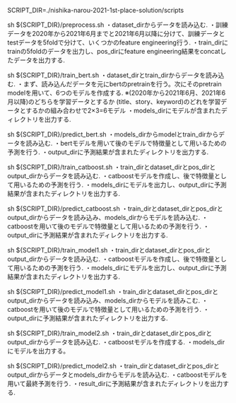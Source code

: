 SCRIPT_DIR=./nishika-narou-2021-1st-place-solution/scripts

sh ${SCRIPT_DIR}/preprocess.sh
・dataset_dirからデータを読み込む.
・訓練データを2020年から2021年6月までと2021年6月以降に分けて、訓練データとtestデータを5foldで分けて、いくつかのfeature engineering行う.
・train_dirにtrainの5foldのデータを出力し、pos_dirにfeature engineering結果をconcatしたデータを出力する.

sh ${SCRIPT_DIR}/train_bert.sh
・dataset_dirとtrain_dirからデータを読み込む.
・まず、読み込んだデータを元にbertのpretrainを行う。次にそのpretrain modelを用いて、6つのモデルを作成する.
※(2020年から2021年6月、2021年6月以降)のどちらを学習データとするか
(title、story、keyword)のどれを学習データとするかの組み合わせで2×3=6モデル
・models_dirにモデルが含まれたディレクトリを出力する.

sh ${SCRIPT_DIR}/predict_bert.sh
・models_dirからmodelとtrain_dirからデータを読み込む.
・bertモデルを用いて後のモデルで特徴量として用いるための予測を行う.
・output_dirに予測結果が含まれたディレクトリを出力する.

sh ${SCRIPT_DIR}/train_catboost.sh
・train_dirとdataset_dirとpos_dirとoutput_dirからデータを読み込む.
・catboostモデルを作成し、後で特徴量として用いるための予測を行う.
・models_dirにモデルを出力し、output_dirに予測結果が含まれたディレクトリを出力する.

sh ${SCRIPT_DIR}/predict_catboost.sh
・train_dirとdataset_dirとpos_dirとoutput_dirからデータを読み込み、models_dirからモデルを読み込む.
・catboostを用いて後のモデルで特徴量として用いるための予測を行う.
・output_dirに予測結果が含まれたディレクトリを出力する.

sh ${SCRIPT_DIR}/train_model1.sh
・train_dirとdataset_dirとpos_dirとoutput_dirからデータを読み込む.
・catboostモデルを作成し、後で特徴量として用いるための予測を行う.
・models_dirにモデルを出力し、output_dirに予測結果が含まれたディレクトリを出力する.

sh ${SCRIPT_DIR}/predict_model1.sh
・train_dirとdataset_dirとpos_dirとoutput_dirからデータを読み込み、models_dirからモデルを読みこむ.
・catboostを用いて後のモデルで特徴量として用いるための予測を行う.
・output_dirに予測結果が含まれたディレクトリを出力する.

sh ${SCRIPT_DIR}/train_model2.sh
・train_dirとdataset_dirとpos_dirとoutput_dirからデータを読み込む.
・catboostモデルを作成する.
・models_dirにモデルを出力する。

sh ${SCRIPT_DIR}/predict_model2.sh
・train_dirとdataset_dirとpos_dirとoutput_dirからデータとmodels_dirからモデルを読み込む.
・catboostモデルを用いて最終予測を行う.
・result_dirに予測結果が含まれたディレクトリを出力する.

